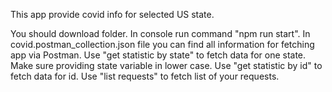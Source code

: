 This app provide covid info for selected US state.

You should download folder. In console run command "npm run start".
In covid.postman_collection.json file you can find all information for fetching app via Postman.
Use "get statistic by state" to fetch data for one state. Make sure providing state variable in lower case.
Use "get statistic by id" to fetch data for id.
Use "list requests" to fetch list of your requests.
